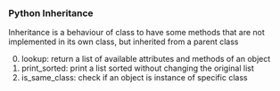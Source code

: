 ### Python Inheritance

Inheritance is a behaviour of class to have some methods that are not
implemented in its own class, but inherited from a parent class

0.  lookup: return a list of available attributes and methods of an object
1.  print_sorted: print a list sorted without changing the original list
2.  is_same_class: check if an object is instance of specific class
